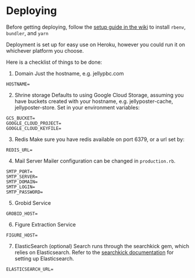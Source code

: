 # Deploying

Before getting deploying, follow the [setup guide in the wiki](https://github.com/jellypbc/poster/wiki/Setup) to install `rbenv`, `bundler`, and `yarn`

Deployment is set up for easy use on Heroku, however you could run it on whichever platform you choose.

Here is a checklist of things to be done:

1. Domain
Just the hostname, e.g. jellypbc.com
```
HOSTNAME=
```

2. Shrine storage
Defaults to using Google Cloud Storage, assuming you have buckets created with your hostname, e.g. jellyposter-cache, jellyposter-store.  Set in your environment variables:
```
GCS_BUCKET=
GOOGLE_CLOUD_PROJECT=
GOOGLE_CLOUD_KEYFILE=
```

3. Redis
Make sure you have redis available on port 6379, or a url set by:
```
REDIS_URL=
```

4. Mail Server
Mailer configuration can be changed in `production.rb`.
```
SMTP_PORT=
SMTP_SERVER=
SMTP_DOMAIN=
SMTP_LOGIN=
SMTP_PASSWORD=
```

5. Grobid Service
```
GROBID_HOST=
```

6. Figure Extraction Service
```
FIGURE_HOST=
```

7. ElasticSearch (optional)
Search runs through the searchkick gem, which relies on Elasticsearch. Refer to the [searchkick documentation](https://github.com/ankane/searchkick) for setting up Elasticsearch.
```
ELASTICSEARCH_URL=
```